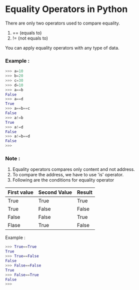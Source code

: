 # Equality Operators in Python

There are only two operators used to compare equality.
1. ==   (equals to)
2. !=   (not equals to)

You can apply equality operators with any type of data.

### Example :
```python
>>> a=10
>>> b=20
>>> c=30
>>> d=10
>>> a==b
False
>>> a==d
True
>>> a==b==c
False
>>> a!=b
True
>>> a!=d
False
>>> a!=b==d
False
>>> 
```

### Note :
1. Equality operators compares only content and not address.
2. To compare the address, we have to use 'is' operator.
3. Following are the conditions for equality operator

First value|Second Value|Result
-----------|------------|-------
True|True|True
True|False|False
False|False|True
Flase|True|False

Example :
```python
>>> True==True
True
>>> True==False
False
>>> False==False
True
>>> False==True
False
>>> 
```






















